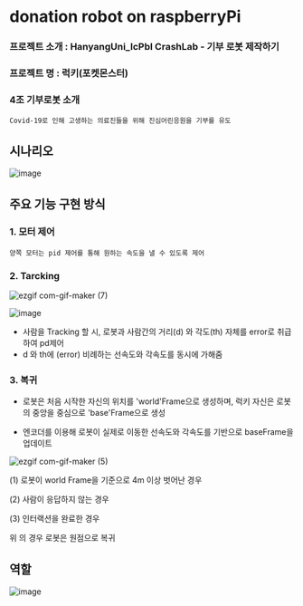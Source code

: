 # donation robot on raspberryPi

### 프로젝트 소개 : HanyangUni_IcPbl CrashLab - 기부 로봇 제작하기
                
                
                
### 프로젝트 명 : 럭키(포켓몬스터)




### 4조 기부로봇 소개 
    Covid-19로 인해 고생하는 의료진들을 위해 진심어린응원을 기부를 유도

  
  
  

## 시나리오
![image](https://user-images.githubusercontent.com/70446214/103131597-ba7a5800-46e4-11eb-9454-8bc153989066.png)

## 주요 기능 구현 방식

### 1. 모터 제어 
    양쪽 모터는 pid 제어를 통해 원하는 속도을 낼 수 있도록 제어

### 2. Tarcking
![ezgif com-gif-maker (7)](https://user-images.githubusercontent.com/70446214/111062758-551d5280-84ee-11eb-95a2-986822c9a03f.gif)

![image](https://user-images.githubusercontent.com/70446214/103130856-c3b5f580-46e1-11eb-8ced-a4112b7903e4.png)

- 사람을 Tracking 할 시, 로봇과 사람간의 거리(d) 와 각도(th) 자체를 error로 취급하여
  pd제어
- d 와 th에 (error) 비례하는 선속도와 각속도를 동시에 가해줌

### 3. 복귀

- 로봇은 처음 시작한 자신의 위치를 'world'Frame으로 생성하며, 럭키 자신은
로봇의 중앙을 중심으로 'base'Frame으로 생성

- 엔코더를 이용해 로봇이 실제로 이동한 선속도와 각속도를 기반으로 baseFrame을 업데이트

![ezgif com-gif-maker (5)](https://user-images.githubusercontent.com/70446214/103131682-10e79680-46e5-11eb-95bb-ccb9fd45daa6.gif)

(1) 로봇이 world Frame을 기준으로 4m 이상 벗어난 경우

(2) 사람이 응답하지 않는 경우

(3) 인터랙션을 완료한 경우

위 의 경우 로봇은 원점으로 복귀

## 역할

![image](https://user-images.githubusercontent.com/70446214/103132389-b996f580-46e7-11eb-92e8-fd66c3b71222.png)



